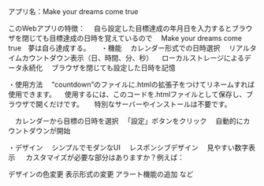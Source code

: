 アプリ名：Make your dreams come true

このWebアプリの特徴：
　自ら設定した目標達成の年月日を入力するとブラウザを閉じても目標達成の日時を覚えているので
　Make your dreams come true　夢は自ら達成する。
 　
・機能
　カレンダー形式での日時選択
　リアルタイムカウントダウン表示（日、時間、分、秒）
　ローカルストレージによるデータ永続化
　ブラウザを閉じても設定した日時を記憶
 
・使用方法
　”countdown”のファイルに.htmlの拡張子をつけてリネームすれば使用できます。
 　使用するには、このコードを.htmlファイルとして保存し、ブラウザで開くだけです。
 　 特別なサーバーやインストールは不要です。
 
　カレンダーから目標の日時を選択
　「設定」ボタンをクリック
　自動的にカウントダウンが開始
  
・デザイン
　シンプルでモダンなUI
　レスポンシブデザイン
　見やすい数字表示
　
 カスタマイズが必要な部分はありますか？例えば：

デザインの色変更
表示形式の変更
アラート機能の追加
など
